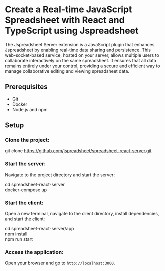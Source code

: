 # Create a Real-time JavaScript Spreadsheet with React and TypeScript using Jspreadsheet

The Jspreadsheet Server extension is a JavaScript plugin that enhances Jspreadsheet by enabling real-time data sharing and persistence. This web-socket-based service, hosted on your server, allows multiple users to collaborate interactively on the same spreadsheet. It ensures that all data remains entirely under your control, providing a secure and efficient way to manage collaborative editing and viewing spreadsheet data.

## Prerequisites
- Git
- Docker
- Node.js and npm

## Setup

### Clone the project:

git clone https://github.com/jspreadsheet/spreadsheet-react-server.git

### Start the server:
Navigate to the project directory and start the server:

cd spreadsheet-react-server\
docker-compose up


### Start the client:
Open a new terminal, navigate to the client directory, install dependencies, and start the client:

cd spreadsheet-react-server/app\
npm install\
npm run start

### Access the application:
Open your browser and go to `http://localhost:3000`.
